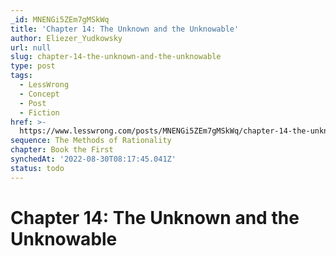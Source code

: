 ```yaml
---
_id: MNENGi5ZEm7gMSkWq
title: 'Chapter 14: The Unknown and the Unknowable'
author: Eliezer_Yudkowsky
url: null
slug: chapter-14-the-unknown-and-the-unknowable
type: post
tags:
  - LessWrong
  - Concept
  - Post
  - Fiction
href: >-
  https://www.lesswrong.com/posts/MNENGi5ZEm7gMSkWq/chapter-14-the-unknown-and-the-unknowable
sequence: The Methods of Rationality
chapter: Book the First
synchedAt: '2022-08-30T08:17:45.041Z'
status: todo
---
```


# Chapter 14: The Unknown and the Unknowable
